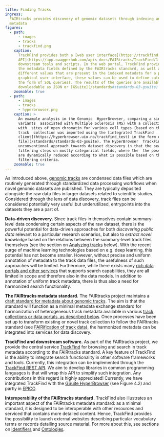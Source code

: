 ```yaml
---
title: Finding Tracks
ingress:
  FAIRtracks provides discovery of genomic datasets through indexing and search of harmonized track
  metadata
figures:
  - path:
      - images
      - tracks
      - trackfind.png
    caption:
      TrackFind provides both a [web user interface](https://trackfind.elixir.no) as well a [REST
      API](https://app.swaggerhub.com/apis-docs/FAIRtracks/TrackFind/1.0.0) to allow access by
      downstream tools and scripts. In the web portal, TrackFind provides a categorical browser of
      the metadata fields defined by the FAIRtracks standard, as well as complete lists of the
      different values that are present in the indexed metadata for a particular field. Through the
      graphical user interface, these values can be used to define categorical search queries (in
      the form of SQL queries). The results of the queries are available for browsing or
      downloadable as JSON or [GSuite](/standards#standards-03-gsuite) formats.
    zoomable: true
  - path:
      - images
      - tracks
      - hyperbrowser.png
    caption: >
      An example analysis in the Genomic  HyperBrowser, comparing a single set of
      variants  associated with Multiple Sclerosis (MS) with a collection of tracks from BLUEPRINT
      with  sites of open chromatin for various cell types (based on the DNaseI HS assay). This
      track  collection was imported using the [integrated TrackFind
      client](https://hyperbrowser.uio.no/trackfind_test) in the form of a [GSuite metadata
      file](/standards/standards-03-gsuite). The HyperBrowser  TrackFind client tool illustrates a
      unconventional approach towards dataset discovery in that the search consists of a series of
      filtering steps on mostly categorical fields, where the  the possible values to choose from
      are dynamically reduced according to what is possible based on the previously selected
      filtering criteria.
    zoomable: true
---
```


As introduced above, [genomic tracks](#tracks-01-genomic-tracks) are condensed data files which are
routinely generated through standardized data processing workflows when novel genomic datasets are
published. They are typically deposited alongside the raw data files in larger datasets related to
scientific studies. Considered through the lens of data discovery, track files can be considered
potentially very useful but underutilized, entrypoints into the datasets they are a part of.

<ui-quote-text
:quote='"Considered through the lens of data discovery, track files can be considered potentially very useful — but underutilized — entrypoints into the datasets they are a part of.  "'>
</ui-quote-text>

**Data-driven discovery.** Since track files in themselves contain summary-level data condensing
certain aspects of the raw dataset, there is the powerful potential for data-driven approaches for
both _discovering public data_ relevant to a particular research scenarios, but also to _extract
novel knowledge_ based on the relations between the summary-level track files themselves (see the
section on [Analyzing tracks](#tracks-05-analyzing-tracks) below). With the recent surge of machine
learning technologies based on e.g. deep learning, this potential has not become smaller. However,
without precise and uniform annotation of metadata to the track data files, the usefulness of such
approaches will be limited. Furthermore, while there exists many
[rich data portals and other services](#tracks-03-track-collections) that supports search
capabilities, they are all limited in scope and therefore also in the data models. In addition to
annotation of uniform track metadata, there is thus also a need for harmonized search functionality.

**The FAIRtracks metadata standard.** The FAIRtracks project maintains a
[draft standard for metadata about genomic tracks](/standards#standards-01-fairtracks). The aim is
that the standard will function as a minimal metadata exchange standard for harmonization of
heterogeneous track metadata available in various
[track collections or data portals, as described below](#tracks-03-track-collections). Once
processes have been set up to transform existing or novel track collection to follow the FAIRtracks
standard (see [FAIRification of track data](#fair-01-fair-data-fairtracks)), the harmonized metadata
can be integrated into services for data discovery.

**TrackFind and downstream software.** As part of the FAIRtracks project, we provide the central
service [TrackFind](services/#services-04-trackfind) for browsing and search in track metadata
according to the FAIRtracks standard. A key feature of TrackFind is the ability to integrate search
functionality in other software frameworks and tools. Currently, this integration can be implemented
through the [TrackFind REST API](https://app.swaggerhub.com/apis-docs/FAIRtracks/TrackFind/1.0.0).
We aim to develop libraries in common programming languages is that will wrap this API to simplify
such integration. Any contributions in this regard is highly appreciated! Currently, we have
integrated TrackFind with the [GSuite HyperBrowser](/services#services-05-hyperbrowser) (see Figure
4.2) and partly in [EPICO](/services#services-07-epico).

**Interoperability of the FAIRtracks standard.** TrackFind also illustrates an important aspect of
the FAIRtracks metadata standard\: as a minimal standard, it is designed to be interoperable with
other resources and serviced that contains more detailed content. Hence, TrackFind provides the
possibility to launch external websites describing particular vocabulary terms or records detailing
source material. For more about this, see sections on [Identifiers](/fair/#fair-03-identifiers) and
[Ontologies](/fair/#fair-04-ontologies).
